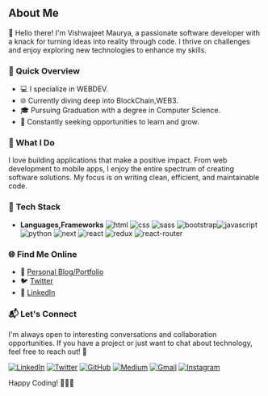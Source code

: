 ## About Me

👋 Hello there! I'm Vishwajeet Maurya, a passionate software developer with a knack for turning ideas into reality through code. I thrive on challenges and enjoy exploring new technologies to enhance my skills.

### 🚀 Quick Overview

- 💻 I specialize in WEBDEV.
- 🌐 Currently diving deep into BlockChain,WEB3.
- 🎓 Pursuing  Graduation with a degree in Computer Science.
- 🌟 Constantly seeking opportunities to learn and grow.

### 🌈 What I Do

I love building applications that make a positive impact. From web development to mobile apps, I enjoy the entire spectrum of creating software solutions. My focus is on writing clean, efficient, and maintainable code.

### 🔧 Tech Stack

- **Languages,Frameworks** ![html](https://img.shields.io/badge/HTML5-E34F26?style=for-the-badge&logo=html5&logoColor=white)
![css](https://img.shields.io/badge/CSS3-1572B6?style=for-the-badge&logo=css3&logoColor=white)
![sass](https://img.shields.io/badge/SASS-CC6699?style=for-the-badge&logo=sass&logoColor=white)
![bootstrap](https://img.shields.io/badge/Bootstrap-563D7C?style=for-the-badge&logo=bootstrap&logoColor=white)![javascript](https://img.shields.io/badge/JavaScript-323330?style=for-the-badge&logo=javascript&logoColor=F7DF1E)
![python](https://img.shields.io/badge/Python-3776AB?style=for-the-badge&logo=python&logoColor=white)
![next](https://img.shields.io/badge/Next-000000?style=for-the-badge&logo=nextdotjs&logoColor=FFFFFF)
![react](https://img.shields.io/badge/React-20232A?style=for-the-badge&logo=react&logoColor=61DAFB)
![redux](https://img.shields.io/badge/Redux-593D88?style=for-the-badge&logo=redux&logoColor=white)
![react-router](https://img.shields.io/badge/React_Router-CA4245?style=for-the-badge&logo=react-router&logoColor=white)


### 🌐 Find Me Online

- 📝 [Personal Blog/Portfolio](YourBlogURL)
- 🐦 [Twitter](https://twitter.com/)
- 💼 [LinkedIn](YourLinkedInURL)

### 📬 Let's Connect

I'm always open to interesting conversations and collaboration opportunities. If you have a project or just want to chat about technology, feel free to reach out! 🚀

[![LinkedIn](https://img.shields.io/badge/LinkedIn-0077B5?style=for-the-badge&logo=LinkedIn&logoColor=white)]()
[![Twitter](https://img.shields.io/badge/Twitter-1DA1F2?style=for-the-badge&logo=Twitter&logoColor=white)]()
[![GitHub](https://img.shields.io/badge/GitHub-000000?style=for-the-badge&logo=GitHub&logoColor=white)]()
[![Medium](https://img.shields.io/badge/Medium-000000?style=for-the-badge&logo=Medium&logoColor=white)]()
[![Gmail](https://img.shields.io/badge/Gmail-D14836?style=for-the-badge&logo=Gmail&logoColor=white)](mailto:)
[![Instagram](https://img.shields.io/badge/Instagram-E4405F?style=for-the-badge&logo=Instagram&logoColor=white)]()

Happy Coding! 👨‍💻✨
